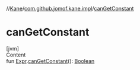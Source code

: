 //[Kane](../index.md)/[com.github.jomof.kane.impl](index.md)/[canGetConstant](can-get-constant.md)



# canGetConstant  
[jvm]  
Content  
fun [Expr](../com.github.jomof.kane/-expr/index.md).[canGetConstant](can-get-constant.md)(): [Boolean](https://kotlinlang.org/api/latest/jvm/stdlib/kotlin/-boolean/index.html)  



